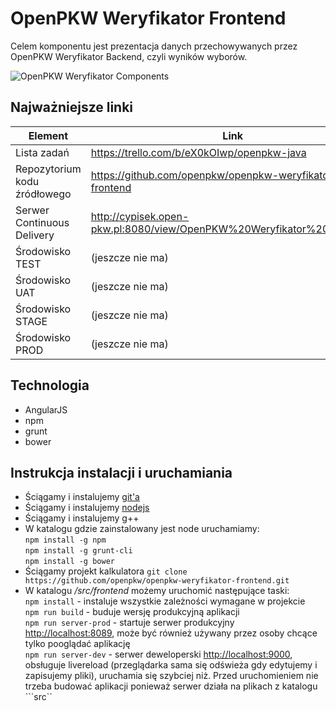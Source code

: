 # OpenPKW Weryfikator Frontend

Celem komponentu jest prezentacja danych przechowywanych przez OpenPKW Weryfikator Backend, czyli wyników wyborów.
 
![OpenPKW Weryfikator Components](https://raw.githubusercontent.com/openpkw/openpkw-devops/master/OpenPKW%20Weryfikator%20Components.png)

## Najważniejsze linki
| Element  | Link  |
| ------------- | ------------- |
| Lista zadań | https://trello.com/b/eX0kOIwp/openpkw-java|
| Repozytorium kodu źródłowego  |  https://github.com/openpkw/openpkw-weryfikator-frontend|
| Serwer Continuous Delivery | http://cypisek.open-pkw.pl:8080/view/OpenPKW%20Weryfikator%20Frontend/ |
| Środowisko TEST | (jeszcze nie ma) |
| Środowisko UAT | (jeszcze nie ma) |
| Środowisko STAGE | (jeszcze nie ma) |
| Środowisko PROD | (jeszcze nie ma) |

## Technologia

- AngularJS
- npm
- grunt
- bower

## Instrukcja instalacji i uruchamiania

- Ściągamy i instalujemy [git'a](http://git-scm.com/book/en/v2/Getting-Started-Installing-Git)
- Ściągamy i instalujemy [nodejs](https://nodejs.org/download/)
- Ściągamy i instalujemy g++
- W katalogu gdzie zainstalowany jest node uruchamiamy:<br/>
```npm install -g npm ```<br/>
```npm install -g grunt-cli```<br/>
```npm install -g bower```<br/>
- Ściągamy projekt kalkulatora ```git clone https://github.com/openpkw/openpkw-weryfikator-frontend.git```
- W katalogu */src/frontend* możemy uruchomić następujące taski:<br/>
 ```npm install``` - instaluje wszystkie zależności wymagane w projekcie<br/>
 ```npm run build``` - buduje wersję produkcyjną aplikacji<br/>
 ```npm run server-prod``` - startuje serwer produkcyjny [http://localhost:8089](http://localhost:8089), może być również używany przez osoby chcące tylko pooglądać aplikację<br/>
 ```npm run server-dev``` - serwer deweloperski [http://localhost:9000](http://localhost:9000), obsługuje livereload (przeglądarka sama się odświeża gdy edytujemy i zapisujemy pliki), uruchamia się szybciej niż. Przed uruchomieniem nie trzeba budować aplikacji ponieważ serwer działa na plikach z katalogu ```src``<br/>
